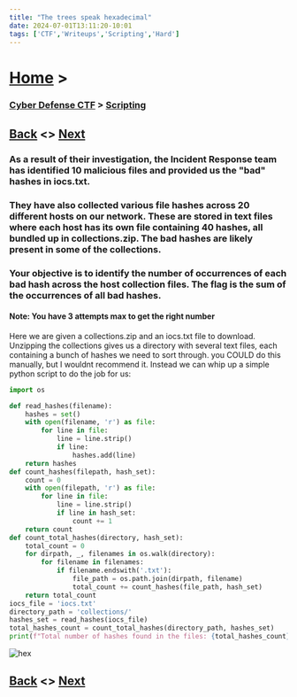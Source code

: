 ```yaml
---
title: "The trees speak hexadecimal"
date: 2024-07-01T13:11:20-10:01
tags: ['CTF','Writeups','Scripting','Hard']
---
```



# [Home](https://jjolley91.github.io/blog/) >

###  [Cyber Defense CTF](https://jjolley91.github.io/blog/level_effect_cyber_defense_ctf_2024/) >  [Scripting](https://jjolley91.github.io/blog/level_effect_cyber_defense_ctf_2024/Scripting/)

## [Back](https://jjolley91.github.io/blog/level_effect_cyber_defense_ctf_2024/Scripting/hay_in_a_needlestack)  <> [Next](https://jjolley91.github.io/blog/level_effect_cyber_defense_ctf_2024/Reversing/)

### As a result of their investigation, the Incident Response team has identified 10 malicious files and provided us the "bad" hashes in iocs.txt.

### They have also collected various file hashes across 20 different hosts on our network. These are stored in text files where each host has its own file containing 40 hashes, all bundled up in collections.zip. The bad hashes are likely present in some of the collections.

### Your objective is to identify the number of occurrences of each bad hash across the host collection files. The flag is the sum of the occurrences of all bad hashes.

#### Note: You have 3 attempts max to get the right number

Here we are given a collections.zip and an iocs.txt file to download. Unzipping the collections gives us a directory with several text files, each containing a bunch of hashes we need to sort through. you COULD do this manually, but I wouldnt recommend it. Instead we can whip up a simple python script to do the job for us:

```py
import os

def read_hashes(filename):
    hashes = set()
    with open(filename, 'r') as file:
        for line in file:
            line = line.strip()
            if line: 
                hashes.add(line)
    return hashes
def count_hashes(filepath, hash_set):
    count = 0
    with open(filepath, 'r') as file:
        for line in file:
            line = line.strip()
            if line in hash_set:
                count += 1
    return count
def count_total_hashes(directory, hash_set):
    total_count = 0
    for dirpath, _, filenames in os.walk(directory):
        for filename in filenames:
            if filename.endswith('.txt'):
                file_path = os.path.join(dirpath, filename)
                total_count += count_hashes(file_path, hash_set)
    return total_count
iocs_file = 'iocs.txt'
directory_path = 'collections/'
hashes_set = read_hashes(iocs_file)
total_hashes_count = count_total_hashes(directory_path, hashes_set)
print(f"Total number of hashes found in the files: {total_hashes_count}")
```
![hex](https://github.com/jjolley91/blog/tree/main/static/le_ctf_24/hex.png?raw=true)


## [Back](https://jjolley91.github.io/blog/level_effect_cyber_defense_ctf_2024/Scripting/hay_in_a_needlestack)  <> [Next](https://jjolley91.github.io/blog/level_effect_cyber_defense_ctf_2024/Reversing/)